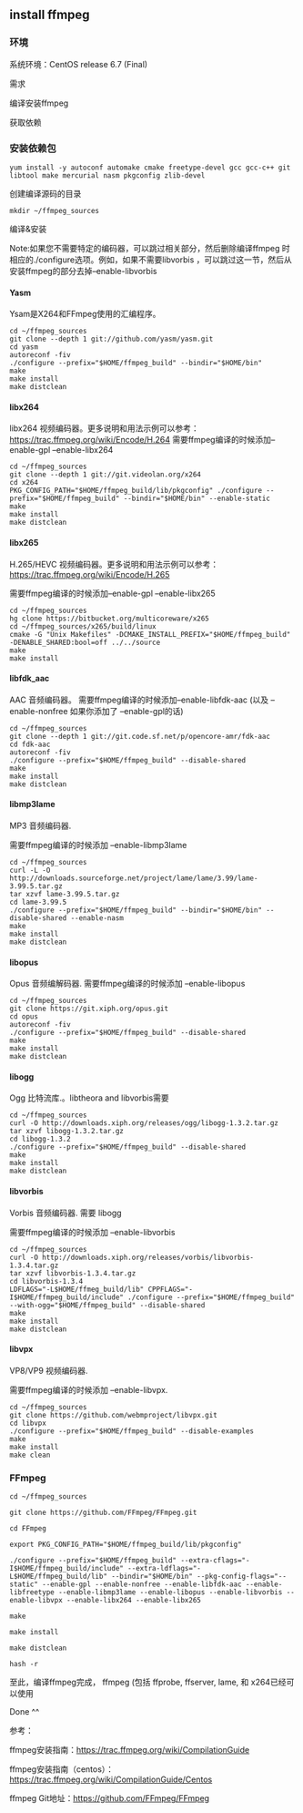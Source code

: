 ## install ffmpeg

### 环境

系统环境：CentOS release 6.7 (Final)

需求

编译安装ffmpeg

获取依赖

### 安装依赖包

```shell
yum install -y autoconf automake cmake freetype-devel gcc gcc-c++ git libtool make mercurial nasm pkgconfig zlib-devel

```
创建编译源码的目录

```shell
mkdir ~/ffmpeg_sources
```

编译&安装

Note:如果您不需要特定的编码器，可以跳过相关部分，然后删除编译ffmpeg 时相应的./configure选项。例如，如果不需要libvorbis ，可以跳过这一节，然后从安装ffmpeg的部分去掉–enable-libvorbis

#### Yasm

Ysam是X264和FFmpeg使用的汇编程序。
```shell
cd ~/ffmpeg_sources
git clone --depth 1 git://github.com/yasm/yasm.git
cd yasm
autoreconf -fiv
./configure --prefix="$HOME/ffmpeg_build" --bindir="$HOME/bin"
make
make install
make distclean
```

#### libx264

libx264 视频编码器。更多说明和用法示例可以参考：https://trac.ffmpeg.org/wiki/Encode/H.264 
需要ffmpeg编译的时候添加–enable-gpl –enable-libx264
```shell
cd ~/ffmpeg_sources
git clone --depth 1 git://git.videolan.org/x264
cd x264
PKG_CONFIG_PATH="$HOME/ffmpeg_build/lib/pkgconfig" ./configure --prefix="$HOME/ffmpeg_build" --bindir="$HOME/bin" --enable-static
make
make install
make distclean
```
#### libx265

H.265/HEVC 视频编码器。更多说明和用法示例可以参考：https://trac.ffmpeg.org/wiki/Encode/H.265

需要ffmpeg编译的时候添加–enable-gpl –enable-libx265
```shell
cd ~/ffmpeg_sources
hg clone https://bitbucket.org/multicoreware/x265
cd ~/ffmpeg_sources/x265/build/linux
cmake -G "Unix Makefiles" -DCMAKE_INSTALL_PREFIX="$HOME/ffmpeg_build" -DENABLE_SHARED:bool=off ../../source
make
make install
```
#### libfdk_aac

AAC 音频编码器。 
需要ffmpeg编译的时候添加–enable-libfdk-aac (以及 –enable-nonfree 如果你添加了 –enable-gpl的话)
```shell
cd ~/ffmpeg_sources
git clone --depth 1 git://git.code.sf.net/p/opencore-amr/fdk-aac
cd fdk-aac
autoreconf -fiv
./configure --prefix="$HOME/ffmpeg_build" --disable-shared
make
make install
make distclean
```
#### libmp3lame

MP3 音频编码器.

需要ffmpeg编译的时候添加 –enable-libmp3lame
```shell
cd ~/ffmpeg_sources
curl -L -O http://downloads.sourceforge.net/project/lame/lame/3.99/lame-3.99.5.tar.gz
tar xzvf lame-3.99.5.tar.gz
cd lame-3.99.5
./configure --prefix="$HOME/ffmpeg_build" --bindir="$HOME/bin" --disable-shared --enable-nasm
make
make install
make distclean
```
#### libopus

Opus 音频编解码器. 
需要ffmpeg编译的时候添加 –enable-libopus
```shell
cd ~/ffmpeg_sources
git clone https://git.xiph.org/opus.git
cd opus
autoreconf -fiv
./configure --prefix="$HOME/ffmpeg_build" --disable-shared
make
make install
make distclean
```
#### libogg

Ogg 比特流库.。libtheora and libvorbis需要
``` shell
cd ~/ffmpeg_sources
curl -O http://downloads.xiph.org/releases/ogg/libogg-1.3.2.tar.gz
tar xzvf libogg-1.3.2.tar.gz
cd libogg-1.3.2
./configure --prefix="$HOME/ffmpeg_build" --disable-shared
make
make install
make distclean
```
#### libvorbis

Vorbis 音频编码器. 需要 libogg

需要ffmpeg编译的时候添加 –enable-libvorbis
``` shell
cd ~/ffmpeg_sources
curl -O http://downloads.xiph.org/releases/vorbis/libvorbis-1.3.4.tar.gz
tar xzvf libvorbis-1.3.4.tar.gz
cd libvorbis-1.3.4
LDFLAGS="-L$HOME/ffmeg_build/lib" CPPFLAGS="-I$HOME/ffmpeg_build/include" ./configure --prefix="$HOME/ffmpeg_build" --with-ogg="$HOME/ffmpeg_build" --disable-shared
make
make install
make distclean
```
#### libvpx

VP8/VP9 视频编码器.

需要ffmpeg编译的时候添加 –enable-libvpx.
``` shell
cd ~/ffmpeg_sources
git clone https://github.com/webmproject/libvpx.git
cd libvpx
./configure --prefix="$HOME/ffmpeg_build" --disable-examples
make
make install
make clean
```
### FFmpeg

```shell
cd ~/ffmpeg_sources

git clone https://github.com/FFmpeg/FFmpeg.git

cd FFmpeg

export PKG_CONFIG_PATH="$HOME/ffmpeg_build/lib/pkgconfig"

./configure --prefix="$HOME/ffmpeg_build" --extra-cflags="-I$HOME/ffmpeg_build/include" --extra-ldflags="-L$HOME/ffmpeg_build/lib" --bindir="$HOME/bin" --pkg-config-flags="--static" --enable-gpl --enable-nonfree --enable-libfdk-aac --enable-libfreetype --enable-libmp3lame --enable-libopus --enable-libvorbis --enable-libvpx --enable-libx264 --enable-libx265

make

make install

make distclean

hash -r
```
至此，编译ffmpeg完成， ffmpeg (包括 ffprobe, ffserver, lame, 和 x264已经可以使用

Done ^^

参考： 

ffmpeg安装指南：https://trac.ffmpeg.org/wiki/CompilationGuide 

ffmpeg安装指南（centos）：https://trac.ffmpeg.org/wiki/CompilationGuide/Centos

ffmpeg Git地址：https://github.com/FFmpeg/FFmpeg

